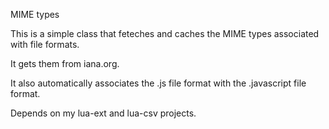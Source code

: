 MIME types

This is a simple class that feteches and caches the MIME types associated with file formats.

It gets them from iana.org.

It also automatically associates the .js file format with the .javascript file format.

Depends on my lua-ext and lua-csv projects.
